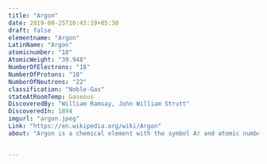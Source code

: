 ```yaml
---
title: "Argon"
date: 2019-08-25T16:43:19+05:30
draft: false
elementname: "Argon"
LatinName: "Argon"
atomicnumber: "18"
AtomicWeight: "39.948"
NumberOfElectrons: "18"
NumberOfProtons: "18"
NumberOfNeutrons: "22" 
classification: "Noble-Gas"
stateAtRoomTemp: Gaseous
DiscoveredBy: "William Ramsay, John William Strutt" 
DiscoveredIn: 1894
imgurl: "argon.jpeg"
Link: "https://en.wikipedia.org/wiki/Argon"
about: "Argon is a chemical element with the symbol Ar and atomic number 18. It is in group 18 of the periodic table and is a noble gas. Argon is the third-most abundant gas in the Earth's atmosphere, at 0.934%. It is more than twice as abundant as water vapor, 23 times as abundant as carbon dioxide, and more than 500 times as abundant as neon. Argon is the most abundant noble gas in Earth's crust, comprising 0.00015% of the crust."


---
```


